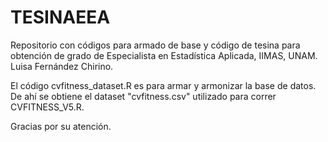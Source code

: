 # TESINAEEA
Repositorio con códigos para armado de base y código de tesina para obtención de grado de Especialista en Estadística Aplicada, IIMAS, UNAM. 
Luisa Fernández Chirino.

El código cvfitness_dataset.R es para armar y armonizar la base de datos. De ahí se obtiene el dataset "cvfitness.csv" utilizado para correr CVFITNESS_V5.R.

Gracias por su atención.
